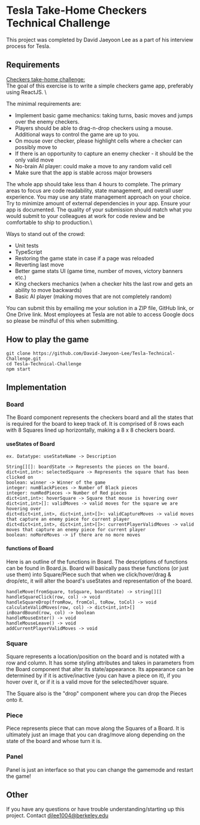 # Tesla Take-Home Checkers Technical Challenge
This project was completed by David Jaeyoon Lee as a part of his interview process for Tesla.

## Requirements
<u>Checkers take-home challenge:</u> \
The goal of this exercise is to write a simple checkers game app, preferably using ReactJS. \

The minimal requirements are:
* Implement basic game mechanics: taking turns, basic moves and jumps over the enemy checkers.
* Players should be able to drag-n-drop checkers using a mouse. Additional ways to control the game are up to you.
* On mouse over checker, please highlight cells where a checker can possibly move to
* If there is an opportunity to capture an enemy checker - it should be the only valid move
* No-brain AI player: could make a move to any random valid cell
* Make sure that the app is stable across major browsers

The whole app should take less than 4 hours to complete. The primary areas to focus are code readability, state management, and overall user experience. You may use any state management approach on your choice. Try to minimize amount of external dependencies in your app. Ensure your app is documented. The quality of your submission should match what you would submit to your colleagues at work for code review and be comfortable to ship to production.\

Ways to stand out of the crowd:
* Unit tests
* TypeScript
* Restoring the game state in case if a page was reloaded
* Reverting last move
* Better game stats UI (game time, number of moves, victory banners etc.)
* King checkers mechanics (when a checker hits the last row and gets an ability to move backwards)
* Basic AI player (making moves that are not completely random)

You can submit this by emailing me your solution in a ZIP file, GitHub link, or One Drive link. Most employees at Tesla are not able to access Google docs so please be mindful of this when submitting.

## How to play the game
``` 
git clone https://github.com/David-Jaeyoon-Lee/Tesla-Technical-Challenge.git
cd Tesla-Technical-Challenge
npm start 
```

## Implementation
### Board
The Board component represents the checkers board and all the states that is required for the board to keep track of. It is comprised of 8 rows each with 8 Squares lined up horizontally, making a 8 x 8 checkers board.
#### useStates of Board
```
ex. Datatype: useStateName -> Description

String[][]: boardState -> Represents the pieces on the board.
dict<int,int>: selectedSquare -> Represents the square that has been clicked on
boolean: winner -> Winner of the game
integer: numBlackPieces -> Number of Black pieces
integer: numRedPieces -> Number of Red pieces
dict<int,int>: hoverSquare -> Square that mouse is hovering over
dict<int,int>[]: validMoves -> valid moves for the square we are hovering over
dict<dict<int,int>, dict<int,int>[]>: validCaptureMoves -> valid moves that capture an enemy piece for current player
dict<dict<int,int>, dict<int,int>[]>: currentPlayerValidMoves -> valid moves that capture an enemy piece for current player
boolean: noMoreMoves -> if there are no more moves 
```
#### functions of Board
Here is an outline of the functions in Board. The descriptions of functions can be found in Board.js. Board will basically pass these functions (or just use them) into Square/Piece such that when we click/hover/drag & drop/etc, it will alter the board's useStates and representation of the board. 

```
handleMove(fromSquare, toSquare, boardState) -> string[][]
handleSquareClick(row, col) -> void
handleSquareDrop(fromRow, fromCol, toRow, toCol) -> void
calculateValidMoves(row, col) -> dict<int,int>[]
inBoardBound(row, col) -> boolean
handleMouseEnter() -> void
handleMouseLeave() -> void
addCurrentPlayerValidMoves -> void
```
### Square
Square represents a location/position on the board and is notated with a row and column. It has some styling attributes and takes in parameters from the Board component that alter its state/appearance. Its appearance can be determined by if it is active/inactive (you can have a piece on it), if you hover over it, or if it is a valid move for the selected/hover square.

The Square also is the "drop" component where you can drop the Pieces onto it. 
### Piece
Piece represents piece that can move along the Squares of a Board. It is ultimately just an image that you can drag/move along depending on the state of the board and whose turn it is. 

### Panel
Panel is just an interface so that you can change the gamemode and restart the game! 

## Other
If you have any questions or have trouble understanding/starting up this project. Contact djlee1004@berkeley.edu
